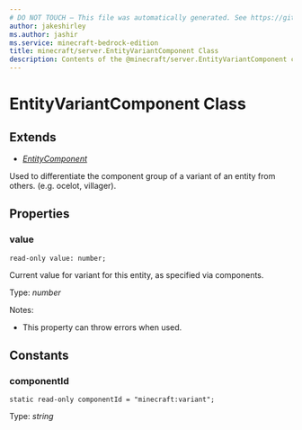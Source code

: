 ```yaml
---
# DO NOT TOUCH — This file was automatically generated. See https://github.com/mojang/minecraftapidocsgenerator to modify descriptions, examples, etc.
author: jakeshirley
ms.author: jashir
ms.service: minecraft-bedrock-edition
title: minecraft/server.EntityVariantComponent Class
description: Contents of the @minecraft/server.EntityVariantComponent class.
---
```

# EntityVariantComponent Class

## Extends
- [*EntityComponent*](EntityComponent.md)

Used to differentiate the component group of a variant of an entity from others. (e.g. ocelot, villager).

## Properties

### **value**
`read-only value: number;`

Current value for variant for this entity, as specified via components.

Type: *number*

Notes:
  - This property can throw errors when used.

## Constants

### **componentId**
`static read-only componentId = "minecraft:variant";`

Type: *string*
